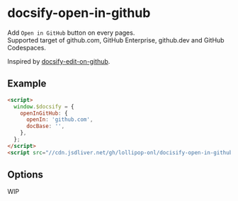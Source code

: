 # docsify-open-in-github

Add `Open in GitHub` button on every pages.  
Supported target of github.com, GitHub Enterprise, github.dev and GitHub Codespaces.

Inspired by [docsify-edit-on-github](https://github.com/njleonzhang/docsify-edit-on-github).

## Example

```html
<script>
  window.$docsify = {
    openInGitHub: {
      openIn: 'github.com',
      docBase: '',
    },
  };
</script>
<script src="//cdn.jsdliver.net/gh/lollipop-onl/docisify-open-in-github"></script>
```

## Options

WIP
